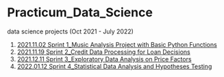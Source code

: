 # Practicum_Data_Science
data science projects (Oct 2021 - July 2022)


1. [2021.11.02 Sprint 1_Music Analysis Project with Basic Python Functions](https://github.com/heidihcao/Data_Science/blob/main/2021.11.02%20Sprint%201_Basic%20Python%20FINAL.ipynb)
2. [2021.11.19 Sprint 2_Credit Data Processing for Loan Decisions](https://github.com/heidihcao/Data_Science/blob/main/2021.11.19%20Sprint%202_Data%20Preprocessing%20FINAL.ipynb)
3. [2021.12.11 Sprint 3_Exploratory Data Analysis on Price Factors](https://github.com/heidihcao/Data_Science/blob/main/2021.12.11%20Sprint%203_Exploratory%20Data%20Analysis.ipynb)
4. [2022.01.12 Sprint 4_Statistical Data Analysis and Hypotheses Testing](https://github.com/heidihcao/Data_Science/blob/main/2022.01.12%20Sprint%204_%20Statistical%20Data%20Analysis.ipynb)
